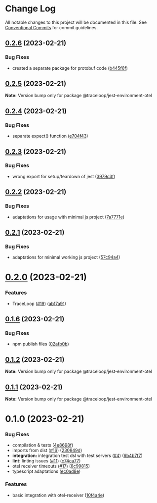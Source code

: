 # Change Log

All notable changes to this project will be documented in this file.
See [Conventional Commits](https://conventionalcommits.org) for commit guidelines.

## [0.2.6](https://github.com/traceloop/jest-opentelemetry/compare/v0.2.5...v0.2.6) (2023-02-21)

### Bug Fixes

- created a separate package for protobuf code ([b445f6f](https://github.com/traceloop/jest-opentelemetry/commit/b445f6fb7a32989b44253d813c4f92ad5dfffd2f))

## [0.2.5](https://github.com/traceloop/jest-opentelemetry/compare/v0.2.4...v0.2.5) (2023-02-21)

**Note:** Version bump only for package @traceloop/jest-environment-otel

## [0.2.4](https://github.com/traceloop/jest-opentelemetry/compare/v0.2.3...v0.2.4) (2023-02-21)

### Bug Fixes

- separate expect() function ([e704f43](https://github.com/traceloop/jest-opentelemetry/commit/e704f43b5c5877c254c901825c446eeaea2f1258))

## [0.2.3](https://github.com/traceloop/jest-opentelemetry/compare/v0.2.2...v0.2.3) (2023-02-21)

### Bug Fixes

- wrong export for setup/teardown of jest ([3979c3f](https://github.com/traceloop/jest-opentelemetry/commit/3979c3f01a0286175c2f1a52bd117b1fee9b6d76))

## [0.2.2](https://github.com/traceloop/jest-opentelemetry/compare/v0.2.1...v0.2.2) (2023-02-21)

### Bug Fixes

- adaptations for usage with minimal js project ([7a7771e](https://github.com/traceloop/jest-opentelemetry/commit/7a7771e165b8924778e82758504ee38b1cdd93bc))

## [0.2.1](https://github.com/traceloop/jest-opentelemetry/compare/v0.2.0...v0.2.1) (2023-02-21)

### Bug Fixes

- adaptations for minimal working js project ([57c94a4](https://github.com/traceloop/jest-opentelemetry/commit/57c94a448045ac00a1c01788a8439489a2ca6fe2))

# [0.2.0](https://github.com/traceloop/jest-opentelemetry/compare/v0.1.8...v0.2.0) (2023-02-21)

### Features

- TraceLoop ([#19](https://github.com/traceloop/jest-opentelemetry/issues/19)) ([ab17a91](https://github.com/traceloop/jest-opentelemetry/commit/ab17a91601ff8643ed99a6e2adaced491ab0743d))

## [0.1.6](https://github.com/traceloop/jest-opentelemetry/compare/v0.1.5...v0.1.6) (2023-02-21)

### Bug Fixes

- npm publish files ([02afb0b](https://github.com/traceloop/jest-opentelemetry/commit/02afb0b6f6054d3570d2160d667f05033243401d))

## [0.1.2](https://github.com/traceloop/jest-opentelemetry/compare/v0.1.1...v0.1.2) (2023-02-21)

**Note:** Version bump only for package @traceloop/jest-environment-otel

## [0.1.1](https://github.com/expect-dev/jest-opentelemetry/compare/v0.1.0...v0.1.1) (2023-02-21)

**Note:** Version bump only for package @traceloop/jest-environment-otel

# 0.1.0 (2023-02-21)

### Bug Fixes

- compilation & tests ([4e8698f](https://github.com/expect-dev/jest-opentelemetry/commit/4e8698f254bad209becf2bd260679831fb25c0a6))
- imports from dist ([#16](https://github.com/expect-dev/jest-opentelemetry/issues/16)) ([230849d](https://github.com/expect-dev/jest-opentelemetry/commit/230849d617887d53b85a012cd1878dbdfca19e7b))
- **integration:** integration test dsl with test servers ([#4](https://github.com/expect-dev/jest-opentelemetry/issues/4)) ([6b4b7f7](https://github.com/expect-dev/jest-opentelemetry/commit/6b4b7f7c43f7f450b615bf46635a817df708517e))
- **lint:** linting issues ([#11](https://github.com/expect-dev/jest-opentelemetry/issues/11)) ([c74ca77](https://github.com/expect-dev/jest-opentelemetry/commit/c74ca77896c35a8ff72500451d41cc0c53d1c8b1))
- otel receiver timeouts ([#17](https://github.com/expect-dev/jest-opentelemetry/issues/17)) ([8c99815](https://github.com/expect-dev/jest-opentelemetry/commit/8c998151a7a30c1a401aa1403587f35026d4814b))
- typescript adaptations ([ec0ad8e](https://github.com/expect-dev/jest-opentelemetry/commit/ec0ad8e40c799f70881ae7ac3b441c7f6eb6c9cd))

### Features

- basic integration with otel-receiver ([10f4a4e](https://github.com/expect-dev/jest-opentelemetry/commit/10f4a4e274079620f8461eb64b09c73e9a609077))
